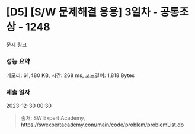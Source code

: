 # [D5] [S/W 문제해결 응용] 3일차 - 공통조상 - 1248 

[문제 링크](https://swexpertacademy.com/main/code/problem/problemDetail.do?contestProbId=AV15PTkqAPYCFAYD) 

### 성능 요약

메모리: 61,480 KB, 시간: 268 ms, 코드길이: 1,818 Bytes

### 제출 일자

2023-12-30 00:30



> 출처: SW Expert Academy, https://swexpertacademy.com/main/code/problem/problemList.do